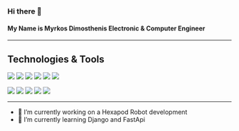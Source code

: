 ### Hi there 👋 

 
#### My Name is Myrkos Dimosthenis Electronic & Computer Engineer 


------


## Technologies & Tools

![](https://img.shields.io/badge/OS-Linux-informational?style=flat&logo=Linux&logoColor=white&color=#071D49)
![](https://img.shields.io/badge/OS-Windows-informational?style=flat&logo=Windows&logoColor=white&color=#071D49)
![](https://img.shields.io/badge/Code-Python-informational?style=flat&logo=Python&logoColor=white&color=#071D49)
![](https://img.shields.io/badge/Code-MicroPython-informational?style=flat&logo=MicroPython&logoColor=white&color=#071D49)
![](https://img.shields.io/badge/Code-C-informational?style=flat&logo=C&logoColor=white&color=#071D49)
![](https://img.shields.io/badge/Embedded-Arduino-informational?style=flat&logo=Arduino&logoColor=white&color=#071D49)

![](https://img.shields.io/badge/Embedded-RaspberryPi-informational?style=flat&logo=Raspberry-Pi&logoColor=white&color=#071D49)
![](https://img.shields.io/badge/Code-C++-informational?style=flat&logo=c%2B%2B&logoColor=white&color=#071D49)
![](https://img.shields.io/badge/Code-Java-informational?style=flat&logo=Java&logoColor=white&color=#071D49)
![](https://img.shields.io/badge/Tools-ROS-informational?style=flat&logo=ROS&logoColor=white&color=#071D49)
![](https://img.shields.io/badge/Editor-VisualStudioCode-informational?style=flat&logo=visual-studio-code&logoColor=white&color=#071D49)



------


- 🔭 I’m currently working on a  Hexapod Robot development
- 🌱 I’m currently learning Django and FastApi


